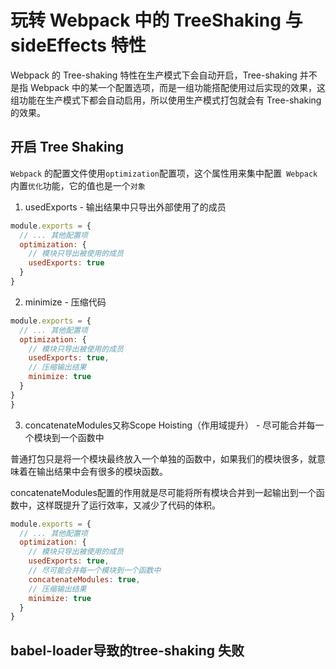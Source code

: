 # 玩转 Webpack 中的 TreeShaking 与 sideEffects 特性

Webpack 的 Tree-shaking 特性在生产模式下会自动开启，Tree-shaking 并不是指 Webpack 中的某一个配置选项，而是一组功能搭配使用过后实现的效果，这组功能在生产模式下都会自动启用，所以使用生产模式打包就会有 Tree-shaking 的效果。

## 开启 Tree Shaking

`Webpack` 的配置文件使用`optimization`配置项，这个属性用来集中配置` Webpack` 内置`优化`功能，它的值也是一个`对象`

1. usedExports - 输出结果中只导出外部使用了的成员

```js
module.exports = {
  // ... 其他配置项
  optimization: {
    // 模块只导出被使用的成员
    usedExports: true
  }
}
```

2. minimize - 压缩代码

```js
module.exports = {
  // ... 其他配置项
  optimization: {
    // 模块只导出被使用的成员
    usedExports: true,
    // 压缩输出结果
    minimize: true
  }
}
}
```

3. concatenateModules又称Scope Hoisting（作用域提升） - 尽可能合并每一个模块到一个函数中

普通打包只是将一个模块最终放入一个单独的函数中，如果我们的模块很多，就意味着在输出结果中会有很多的模块函数。

concatenateModules配置的作用就是尽可能将所有模块合并到一起输出到一个函数中，这样既提升了运行效率，又减少了代码的体积。

```js
module.exports = {
  // ... 其他配置项
  optimization: {
    // 模块只导出被使用的成员
    usedExports: true,
    // 尽可能合并每一个模块到一个函数中
    concatenateModules: true,
    // 压缩输出结果
    minimize: true
  }
}
```

## babel-loader导致的tree-shaking 失败





